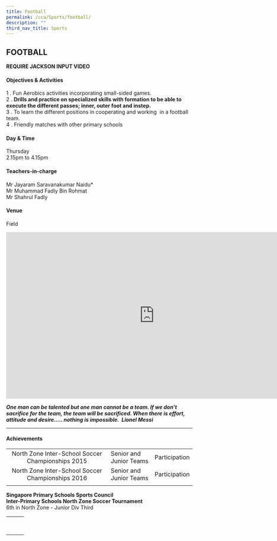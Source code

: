 ```yaml
---
title: Football
permalink: /cca/Sports/football/
description: ""
third_nav_title: Sports
---
```

## FOOTBALL

**REQUIRE JACKSON INPUT VIDEO**

#### Objectives &amp; Activities

1 \.  Fun Aerobics activities incorporating small-sided games.<br>
2 \.  **Drills and practice on specialized skills with formation to be able to execute the different passes; inner, outer foot&nbsp;and instep.**&nbsp;<br>
3 \.  To learn the different positions in cooperating and working &nbsp;in a football team.<br>
4 \.  Friendly matches with other primary schools

#### Day &amp; Time

Thursday<br>
2.15pm to 4.15pm

#### Teachers-in-charge

Mr Jayaram Saravanakumar Naidu\*<br>
Mr&nbsp;Muhammad Fadly Bin Rohmat<br>
Mr Shahrul Fadly

#### Venue

Field

<iframe allowfullscreen="true" height="450" width="800" frameborder="0" src="https://docs.google.com/presentation/d/e/2PACX-1vTSpg320Gmv4gWWBNNp1YDSkz4UJv1QYep9vkns_eCnOHCzCdlFGAUUuiuGRbWOx7TwN4CkyWwq7rR7/embed?start=false&amp;loop=false&amp;delayms=3000"></iframe>

**_One man can be talented but one man cannot be a team. If we don’t sacrifice for the team, the team will be sacrificed. When there is effort, attitude and desire….. nothing is impossible.&nbsp;&nbsp;Lionel Messi_**

---

#### Achievements

|   |   |   |
|:-:|---|---|
| North Zone Inter-School Soccer Championships 2015  | Senior and Junior Teams  | Participation  |
| North Zone Inter-School Soccer Championships 2016  | Senior and Junior Teams  | Participation  |
|   |   |   |

**Singapore Primary Schools Sports Council**<br>
**Inter-Primary Schools North Zone Soccer Tournament**<br>
6th in North Zone - Junior Div Third

|   |   |   |
|:-:|---|---|
|   |   |   |
|   |   |   |
|   |   |   |
|   |   |   |
|   |   |   |
|   |   |   |
|   |   |   |
|   |   |   |